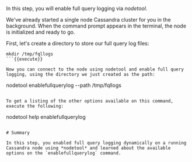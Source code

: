 In this step, you will enable full query logging via *nodetool*.

We've already started a single node Cassandra cluster for you in the background. When the command prompt appears in the terminal, the node is initialized and ready to go.

First, let's create a directory to store our full query log files:

```
mkdir /tmp/fqllogs
```{{execute}}

Now you can connect to the node using nodetool and enable full query logging, using the directory we just created as the path:

```
nodetool enablefullquerylog --path /tmp/fqllogs
```{{execute}}

To get a listing of the other options available on this command, execute the following:

```
nodetool help enablefullquerylog
```{{execute}}

# Summary

In this step, you enabled full query logging dynamically on a running Cassandra node using *nodetool* and learned about the available options on the `enablefullquerylog` command.
